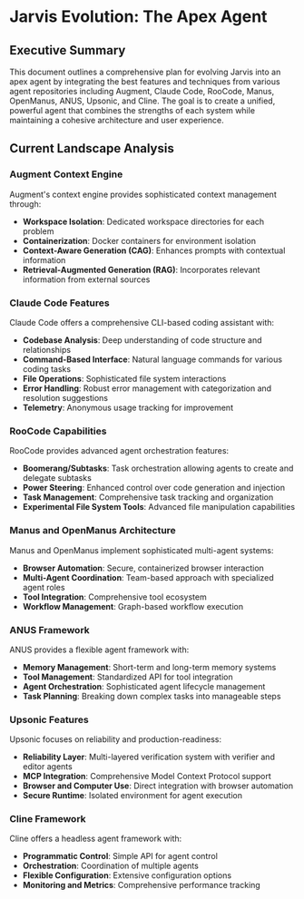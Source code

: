 # Jarvis Evolution: The Apex Agent

## Executive Summary

This document outlines a comprehensive plan for evolving Jarvis into an apex agent by integrating the best features and techniques from various agent repositories including Augment, Claude Code, RooCode, Manus, OpenManus, ANUS, Upsonic, and Cline. The goal is to create a unified, powerful agent that combines the strengths of each system while maintaining a cohesive architecture and user experience.

## Current Landscape Analysis

### Augment Context Engine

Augment's context engine provides sophisticated context management through:
- **Workspace Isolation**: Dedicated workspace directories for each problem
- **Containerization**: Docker containers for environment isolation
- **Context-Aware Generation (CAG)**: Enhances prompts with contextual information
- **Retrieval-Augmented Generation (RAG)**: Incorporates relevant information from external sources

### Claude Code Features

Claude Code offers a comprehensive CLI-based coding assistant with:
- **Codebase Analysis**: Deep understanding of code structure and relationships
- **Command-Based Interface**: Natural language commands for various coding tasks
- **File Operations**: Sophisticated file system interactions
- **Error Handling**: Robust error management with categorization and resolution suggestions
- **Telemetry**: Anonymous usage tracking for improvement

### RooCode Capabilities

RooCode provides advanced agent orchestration features:
- **Boomerang/Subtasks**: Task orchestration allowing agents to create and delegate subtasks
- **Power Steering**: Enhanced control over code generation and injection
- **Task Management**: Comprehensive task tracking and organization
- **Experimental File System Tools**: Advanced file manipulation capabilities

### Manus and OpenManus Architecture

Manus and OpenManus implement sophisticated multi-agent systems:
- **Browser Automation**: Secure, containerized browser interaction
- **Multi-Agent Coordination**: Team-based approach with specialized agent roles
- **Tool Integration**: Comprehensive tool ecosystem
- **Workflow Management**: Graph-based workflow execution

### ANUS Framework

ANUS provides a flexible agent framework with:
- **Memory Management**: Short-term and long-term memory systems
- **Tool Management**: Standardized API for tool integration
- **Agent Orchestration**: Sophisticated agent lifecycle management
- **Task Planning**: Breaking down complex tasks into manageable steps

### Upsonic Features

Upsonic focuses on reliability and production-readiness:
- **Reliability Layer**: Multi-layered verification system with verifier and editor agents
- **MCP Integration**: Comprehensive Model Context Protocol support
- **Browser and Computer Use**: Direct integration with browser automation
- **Secure Runtime**: Isolated environment for agent execution

### Cline Framework

Cline offers a headless agent framework with:
- **Programmatic Control**: Simple API for agent control
- **Orchestration**: Coordination of multiple agents
- **Flexible Configuration**: Extensive configuration options
- **Monitoring and Metrics**: Comprehensive performance tracking
